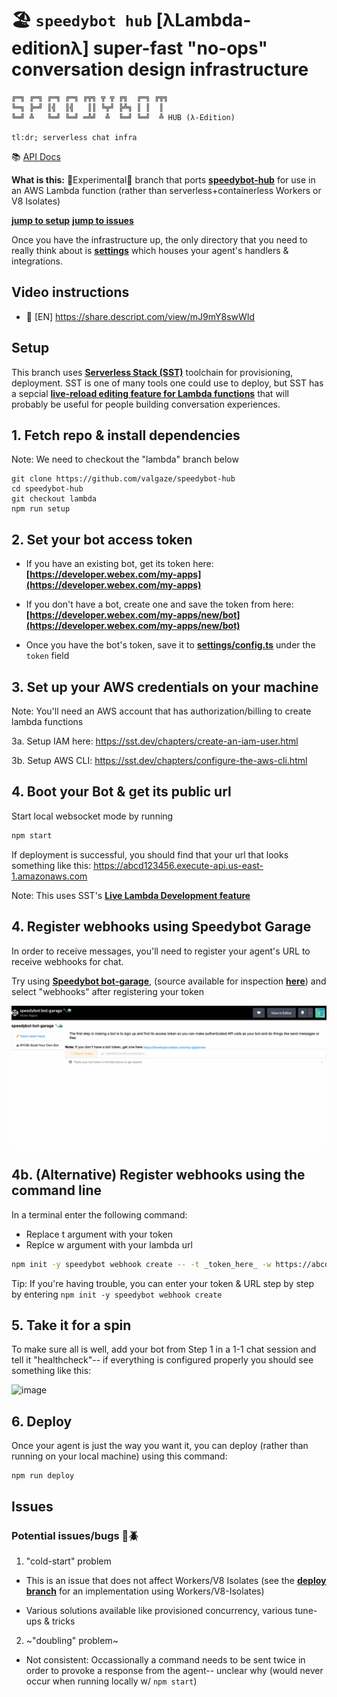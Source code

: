 # 🏖 `speedybot hub` [λLambda-editionλ] super-fast "no-ops" conversation design infrastructure

```
╔═╗ ╔═╗ ╔═╗ ╔═╗ ╔╦╗ ╦ ╦ ╔╗  ╔═╗ ╔╦╗
╚═╗ ╠═╝ ║╣  ║╣   ║║ ╚╦╝ ╠╩╗ ║ ║  ║
╚═╝ ╩   ╚═╝ ╚═╝ ═╩╝  ╩  ╚═╝ ╚═╝  ╩ HUB (λ-Edition)

tl:dr; serverless chat infra
```

📚 [API Docs](./api-docs/modules.md)

**What is this:** 🧪Experimental🔬 branch that ports **[speedybot-hub](https://github.com/valgaze/speedybot-hub)** for use in an AWS Lambda function (rather than serverless+containerless Workers or V8 Isolates)

**[jump to setup](#setup)**
**[jump to issues](#issues)**

Once you have the infrastructure up, the only directory that you need to really think about is **[settings](./settings/)** which houses your agent's handlers & integrations.

## Video instructions

- 🎥 [EN] https://share.descript.com/view/mJ9mY8swWId

## Setup

This branch uses **[Serverless Stack (SST)](https://serverless-stack.com/)** toolchain for provisioning, deployment. SST is one of many tools one could use to deploy, but SST has a sepcial **[live-reload editing feature for Lambda functions](https://docs.sst.dev/live-lambda-development)** that will probably be useful for people building conversation experiences.

## 1. Fetch repo & install dependencies

Note: We need to checkout the "lambda" branch below

```
git clone https://github.com/valgaze/speedybot-hub
cd speedybot-hub
git checkout lambda
npm run setup
```

## 2. Set your bot access token

- If you have an existing bot, get its token here: **[https://developer.webex.com/my-apps](https://developer.webex.com/my-apps)**

- If you don't have a bot, create one and save the token from here: **[https://developer.webex.com/my-apps/new/bot](https://developer.webex.com/my-apps/new/bot)**

- Once you have the bot's token, save it to **[settings/config.ts](./settings/config.ts)** under the `token` field

## 3. Set up your AWS credentials on your machine

Note: You'll need an AWS account that has authorization/billing to create lambda functions

3a. Setup IAM here: https://sst.dev/chapters/create-an-iam-user.html

3b. Setup AWS CLI: https://sst.dev/chapters/configure-the-aws-cli.html

## 4. Boot your Bot & get its public url

Start local websocket mode by running

```sh
npm start
```

If deployment is successful, you should find that your url that looks something like this: https://abcd123456.execute-api.us-east-1.amazonaws.com

Note: This uses SST's **[Live Lambda Development feature](https://docs.sst.dev/live-lambda-development)**

## 4. Register webhooks using Speedybot Garage

In order to receive messages, you'll need to register your agent's URL to receive webhooks for chat.

Try using **[Speedybot bot-garage](https://codepen.io/valgaze/full/MWVjEZV)**, (source available for inspection **[here](https://github.com/valgaze/speedybot-hub/blob/deploy/settings/speedybot_garage.html)**) and select "webhooks" after registering your token

![image](./docs/assets/speedybot_garage_demo.gif)

## 4b. (Alternative) Register webhooks using the command line

In a terminal enter the following command:

- Replace t argument with your token
- Replce w argument with your lambda url

```sh
npm init -y speedybot webhook create -- -t _token_here_ -w https://abcd123456.execute-api.us-east-1.amazonaws.com
```

Tip: If you're having trouble, you can enter your token & URL step by step by entering `npm init -y speedybot webhook create`

## 5. Take it for a spin

To make sure all is well, add your bot from Step 1 in a 1-1 chat session and tell it "healthcheck"-- if everything is configured properly you should see something like this:

![image](https://raw.githubusercontent.com/valgaze/speedybot/master/docs/assets/healthcheck.gif)

## 6. Deploy

Once your agent is just the way you want it, you can deploy (rather than running on your local machine) using this command:

```
npm run deploy
```

## Issues

### Potential issues/bugs 🐞🪲

1. "cold-start" problem

- This is an issue that does not affect Workers/V8 Isolates (see the **[deploy branch](https://github.com/valgaze/speedybot-hub/blob/deploy/quickstart.md)** for an implementation using Workers/V8-Isolates)

- Various solutions available like provisioned concurrency, various tune-ups & tricks

2. ~"doubling" problem~

- Not consistent: Occassionally a command needs to be sent twice in order to provoke a response from the agent-- unclear why (would never occur when running locally w/ `npm start`)
